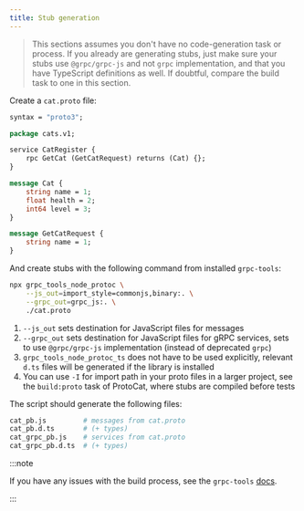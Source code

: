 ```yaml
---
title: Stub generation
---
```


> This sections assumes you don't have no code-generation task or process. If you already are generating stubs, just make sure your stubs use `@grpc/grpc-js` and not `grpc` implementation, and that you have TypeScript definitions as well. If doubtful, compare the build task to one in this section.

Create a `cat.proto` file:

```protobuf
syntax = "proto3";

package cats.v1;

service CatRegister {
    rpc GetCat (GetCatRequest) returns (Cat) {};
}

message Cat {
    string name = 1;
    float health = 2;
    int64 level = 3;
}

message GetCatRequest {
    string name = 1;
}
```

And create stubs with the following command from installed `grpc-tools`:

```bash
npx grpc_tools_node_protoc \
    --js_out=import_style=commonjs,binary:. \
    --grpc_out=grpc_js:. \
    ./cat.proto
```

1. `--js_out` sets destination for JavaScript files for messages
1. `--grpc_out` sets destination for JavaScript files for gRPC services, sets to use `@grpc/grpc-js` implementation (instead of deprecated `grpc`)
1. `grpc_tools_node_protoc_ts` does not have to be used explicitly, relevant `d.ts` files will be generated if the library is installed
1. You can use `-I` for import path in your proto files in a larger project, see the `build:proto` task of ProtoCat, where stubs are compiled before tests

The script should generate the following files:

```bash
cat_pb.js         # messages from cat.proto
cat_pb.d.ts       # (+ types)
cat_grpc_pb.js    # services from cat.proto
cat_grpc_pb.d.ts  # (+ types)
```

:::note

If you have any issues with the build process, see the `grpc-tools` [docs](https://github.com/grpc/grpc-node/tree/master/packages/grpc-tools).

:::
